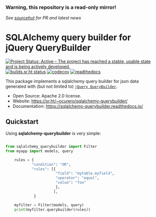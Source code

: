 ### Warning, this repository is a read-only mirror!
*See [sourcehut](https://github.com/ocurero/sqlalchemy-querybuilder) for PR and latest news*

SQLAlchemy query builder for jQuery QueryBuilder
================================================

[![Project Status: Active – The project has reached a stable, usable state and is being actively developed.](https://www.repostatus.org/badges/latest/active.svg)](https://www.repostatus.org/#active) [![builds.sr.ht status](https://builds.sr.ht/~ocurero/sqlalchemy-querybuilder/.build.yml.svg)](https://builds.sr.ht/~ocurero/sqlalchemy-querybuilder/.build.yml?) [![codecov](https://codecov.io/gh/ocurero/sqlalchemy-querybuilder/branch/master/graph/badge.svg)](https://codecov.io/gh/ocurero/sqlalchemy-querybuilder) [![readthedocs](https://readthedocs.org/projects/sqlalchemy-querybuilder/badge/?version=latest&style=flat)](https://sqlalchemy-querybuilder.readthedocs.io/)

This package implements a sqlalchemy query builder for json data
generated with (but not limited to) [`jQuery QueryBuilder`](http://querybuilder.js.org/).

* Open Source: Apache 2.0 license.
* Website: <https://sr.ht/~ocurero/sqlalchemy-querybuilder/>
* Documentation: <https://sqlalchemy-querybuilder.readthedocs.io/>

Quickstart
----------

Using **sqlalchemy-querybuilder** is very simple:

```python

from sqlalchemy_querybuilder import Filter
from myapp import models, query

    rules = {
            "condition": "OR",
            "rules": [{
                       "field": "mytable.myfield",
                       "operator": "equal",
                       "value": "foo"
                       },
                      ],
             }

    myfilter = Filter(models, query)
    print(myfilter.querybuilder(rules))
```
